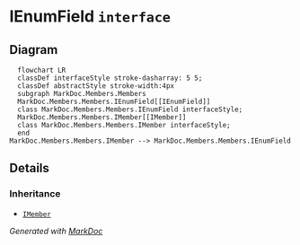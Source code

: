 # IEnumField `interface`

## Diagram
```mermaid
  flowchart LR
  classDef interfaceStyle stroke-dasharray: 5 5;
  classDef abstractStyle stroke-width:4px
  subgraph MarkDoc.Members.Members
  MarkDoc.Members.Members.IEnumField[[IEnumField]]
  class MarkDoc.Members.Members.IEnumField interfaceStyle;
  MarkDoc.Members.Members.IMember[[IMember]]
  class MarkDoc.Members.Members.IMember interfaceStyle;
  end
MarkDoc.Members.Members.IMember --> MarkDoc.Members.Members.IEnumField
```

## Details
### Inheritance
 - [
`IMember`
](./markdocmembersmembers-IMember.md)

*Generated with* [*MarkDoc*](https://github.com/hailstorm75/MarkDoc.Core)

